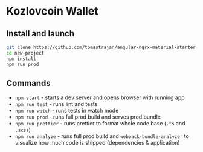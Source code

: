 # Kozlovcoin Wallet


## Install and launch
```bash
git clone https://github.com/tomastrajan/angular-ngrx-material-starter.git new-project
cd new-project
npm install
npm run prod
```

## Commands
  * `npm start` - starts a dev server and opens browser with running app
  * `npm run test` - runs lint and tests
  * `npm run watch` - runs tests in watch mode
  * `npm run prod` - runs full prod build and serves prod bundle
  * `npm run prettier` - runs prettier to format whole code base (`.ts` and `.scss`) 
  * `npm run analyze` - runs full prod build and `webpack-bundle-analyzer` to visualize how much code is shipped (dependencies & application) 
